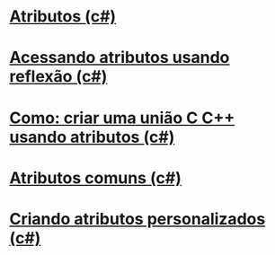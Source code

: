 # [Atributos (c#)](index.md)
# [Acessando atributos usando reflexão (c#)](accessing-attributes-by-using-reflection.md)
# [Como: criar uma união C C++ usando atributos (c#)](how-to-create-a-c-cpp-union-by-using-attributes.md)
# [Atributos comuns (c#)](common-attributes.md)
# [Criando atributos personalizados (c#)](creating-custom-attributes.md)
